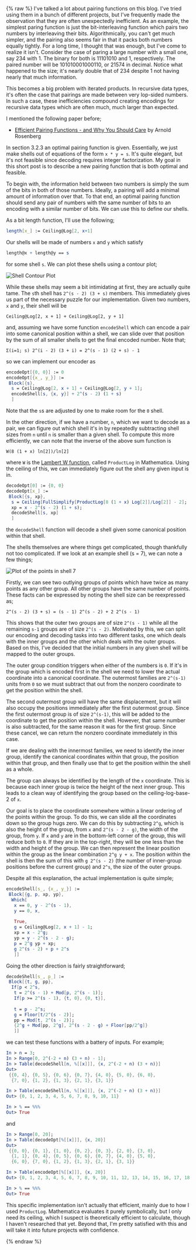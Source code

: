 {% raw %}
I've talked a lot about pairing functions on this blog. I've tried using them in a bunch of different projects, but I've frequently made the observation that they are often unexpectedly inefficient. As an example, the simplest paring function is just the bit-interleaving function which pairs two numbers by interleaving their bits. Algorithmically, you can't get much simpler, and the pairing also seems fair in that it packs both numbers equally tightly. For a long time, I thought that was enough, but I've come to realize it isn't. Consider the case of paring a large number with a small one, say 234 with 1. The binary for both is 11101010 and 1, respectively. The paired number will be 101010001000110, or 21574 in decimal. Notice what happened to the size; it's nearly double that of 234 despite 1 not having nearly that much information.

This becomes a big problem with iterated products. In recursive data types, it's often the case that pairings are made between very lop-sided numbers. In such a case, these inefficiencies compound creating encodings for recursive data types which are often much, much larger than expected.

I mentioned the following paper before;

- [Efficient Pairing Functions - and Why You Should Care](https://www.researchgate.net/publication/220181086_Efficient_Pairing_Functions_-_and_Why_You_Should_Care) by Arnold Rosenberg

In section 3.2.3 an optimal pairing function is given. Essentially, we just make shells out of equations of the form `x * y = s`. It's quite elegant, but it's not feasible since decoding requires integer factorization. My goal in this short post is to describe a new pairing function that is both optimal and feasible.

To begin with, the information held between two numbers is simply the sum of the bits in both of those numbers. Ideally, a pairing will add a minimal amount of information over that. To that end, an optimal pairing function should send any pair of numbers with the same number of bits to an encoding with a similar number of bits. We can use this to define our shells.

As a bit length function, I'll use the following;

```mathematica
length[x_] := Ceiling@Log[2, x+1]
```

Our shells will be made of numbers `x` and `y` which satisfy

```mathematica
length@x + length@y == s 
```

for some shell `s`. We can plot these shells using a contour plot;

![Shell Contour Plot](../img/optpairing/optpairing1.png)

While these shells may seem a bit intimidating at first, they are actually quite tame. The `s`th shell has `2^(s - 2) (3 + s)` members. This immediately gives us part of the necessary puzzle for our implementation. Given two numbers, `x` and `y`, their shell will be

```
Ceiling@Log[2, x + 1] + Ceiling@Log[2, y + 1]
```

and, assuming we have some function `encodeShell` which can encode a pair into some canonical position within a shell, we can slide over that position by the sum of all smaller shells to get the final encoded number. Note that;

```
Σ(i=1; s) 2^(i - 2) (3 + i) = 2^(s - 1) (2 + s) - 1
```

so we can implement our encoder as

```mathematica
encodeOpt[{0, 0}] := 0
encodeOpt[{x_, y_}] :=
 Block[{s},
  s = Ceiling@Log[2, x + 1] + Ceiling@Log[2, y + 1];
  encodeShell[s, {x, y}] + 2^(s - 2) (1 + s)
  ]
```

Note that the `s`s are adjusted by one to make room for the `0` shell.

In the other direction, if we have a number, `n`, which we want to decode as a pair, we can figure out which shell it's in by repeatedly subtracting shell sizes from `n` until `n` is smaller than a given shell. To compute this more efficiently, we can note that the inverse of the above sum function is

```
W(8 (1 + x) ln[2])/ln[2]
```

where `W` is the [Lambert W function](https://en.wikipedia.org/wiki/Lambert_W_function), called `ProductLog` in Mathematica. Using the ceiling of this, we can immediately figure out the shell any given input is in.

```mathematica
decodeOpt[0] := {0, 0}
decodeOpt[x_] :=
 Block[{s, xp},
  s = Ceiling[FullSimplify[ProductLog[8 (1 + x) Log[2]]/Log[2]] - 2];
  xp = x - 2^(s - 2) (1 + s);
  decodeShell[s, xp]
  ]
```

the `decodeShell` function will decode a shell given some canonical position within that shell.

The shells themselves are where things get complicated, though thankfully not too complicated. If we look at an example shell (s = 7), we can note a few things;

![Plot of the points in shell 7](../img/optpairing/optpairing2.png)

Firstly, we can see two outlying groups of points which have twice as many points as any other group. All other groups have the same number of points. These facts can be expressed by noting the shell size can be reexpressed as;

```
2^(s - 2) (3 + s) = (s - 1) 2^(s - 2) + 2 2^(s - 1)
```

This shows that the outer two groups are of size `2^(s - 1)` while all the remaining `s-1` groups are of size `2^(s - 2)`. Motivated by this, we can split our encoding and decoding tasks into two different tasks, one which deals with the inner groups and the other which deals with the outer groups. Based on this, I've decided that the initial numbers in any given shell will be mapped to the outer groups.

The outer group condition triggers when either of the numbers is `0`. If it's in the group which is encoded first in the shell we need to lower the actual coordinate into a canonical coordinate. The outermost families are `2^(s-1)` units from `0` so we must subtract that out from the nonzero coordinate to get the position within the shell.

The second outermost group will have the same displacement, but it will also occupy the positions immediately after the first outermost group. Since the first outermost group is of size `2^(s-1)`, this will be added to the coordinate to get the position within the shell. However, that same number is also subtracted, for the same reason it was for the first group. Since these cancel, we can return the nonzero coordinate immediately in this case.

If we are dealing with the innermost families, we need to identify the inner group, identify the canonical coordinates within that group, the position within that group, and then finally use that to get the position within the shell as a whole.

The group can always be identified by the length of the `x` coordinate. This is because each inner group is twice the height of the next inner group. This leads to a clean way of identifying the group based on the ceiling-log-base-2 of `x`.

Our goal is to place the coordinate somewhere within a linear ordering of the points within the group. To do this, we can slide all the coordinates down so the group hugs zero. We can do this by subtracting `2^g`, which is also the height of the group, from `x` and `2^(s - 2 - g)`, the width of the group, from `y`. If `x` and `y` are in the bottom-left corner of the group, this will reduce both to `0`. If they are in the top-right, they will be one less than the width and height of the group. We can then represent the linear position within the group as the linear combination `2^g y + x`. The position within the shell is then the sum of this with `g 2^(s - 2)` (the number of inner-group positions before the current group) and `2^s`, the size of the outer groups.

Despite all this explanation, the actual implementation is quite simple;

```mathematica
encodeShell[s_, {x_, y_}] :=
 Block[{g, p, xp, yp},
  Which[
   x == 0, y - 2^(s - 1),
   y == 0, x,
   
   True,
   g = Ceiling@Log[2, x + 1] - 1;
   xp = x - 2^g;
   yp = y - 2^(s - 2 - g);
   p = 2^g yp + xp;
   g 2^(s - 2) + p + 2^s
   ]]
```

Going the other direction is fairly straightforward;

```mathematica
decodeShell[s_, p_] :=
 Block[{t, g, pp},
  If[p < 2^s,
   t = 2^(s - 1) + Mod[p, 2^(s - 1)];
   If[p >= 2^(s - 1), {t, 0}, {0, t}],
   
   t = p - 2^s;
   g = Floor[t/2^(s - 2)];
   pp = Mod[t, 2^(s - 2)];
   {2^g + Mod[pp, 2^g], 2^(s - 2 - g) + Floor[pp/2^g]}
   ]]
```

we can test these functions with a battery of inputs. For example;

```mathematica
In > n = 3;
In > Range[0, 2^(-2 + n) (3 + n) - 1];
In > Table[decodeShell[n, %[[x]]], {x, 2^(-2 + n) (3 + n)}]
Out>
 {{0, 4}, {0, 5}, {0, 6}, {0, 7}, {4, 0}, {5, 0}, {6, 0},
  {7, 0}, {1, 2}, {1, 3}, {2, 1}, {3, 1}}

In > Table[encodeShell[n, %[[x]]], {x, 2^(-2 + n) (3 + n)}]
Out> {0, 1, 2, 3, 4, 5, 6, 7, 8, 9, 10, 11}

In > % == %%%
Out> True
```

and

```mathematica
In > Range[0, 20];
In > Table[decodeOpt[%[[x]]], {x, 20}]
Out>
 {{0, 0}, {0, 1}, {1, 0}, {0, 2}, {0, 3}, {2, 0}, {3, 0}, 
  {1, 1}, {0, 4}, {0, 5}, {0, 6}, {0, 7}, {4, 0}, {5, 0},
  {6, 0}, {7, 0}, {1, 2}, {1, 3}, {2, 1}, {3, 1}}

In > Table[encodeOpt[%[[x]]], {x, 20}]
Out> {0, 1, 2, 3, 4, 5, 6, 7, 8, 9, 10, 11, 12, 13, 14, 15, 16, 17, 18, 19}

In > % == %%%
Out> True
```

This specific implementation isn't actually that efficient, mainly due to how I used `ProductLog`. Mathematica evaluates it purely symbolically, but I only need its ceiling, which I suspect is theoretically efficient to calculate, though I haven't researched that yet. Beyond that, I'm pretty satisfied with this and will take it into future projects with confidence.

{% endraw %}
